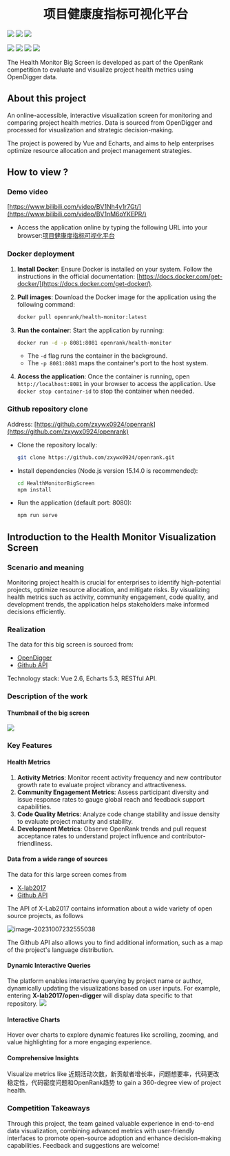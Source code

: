 <div align="center">
<h1>
  <br/>项目健康度指标可视化平台
</h1>
</div>

![](https://img.shields.io/badge/License-MIT-blue)
![](https://img.shields.io/badge/Node-v15.14.0-blue)
[![](https://img.shields.io/badge/%E7%AE%80%E4%BD%93%E4%B8%AD%E6%96%87-green)](README-CN.md)

![](https://github.com/X-Ethan/2025-1.1-/blob/main/%E5%B1%8F%E5%B9%95%E6%88%AA%E5%9B%BE%202025-01-01%20205355.png?raw=true)
![](https://github.com/X-Ethan/2025-1.1-/blob/main/%E5%BE%AE%E4%BF%A1%E5%9B%BE%E7%89%87_20250102055304.jpg?raw=true)
![](https://github.com/X-Ethan/2025-1.1-/blob/main/%E5%BE%AE%E4%BF%A1%E5%9B%BE%E7%89%87_20250102055351.jpg?raw=true)
![](https://github.com/X-Ethan/2025-1.1-/blob/main/%E5%BE%AE%E4%BF%A1%E5%9B%BE%E7%89%87_20250102055206.jpg?raw=true)

The Health Monitor Big Screen is developed as part of the OpenRank competition to evaluate and visualize project health metrics using OpenDigger data.

## About this project

An online-accessible, interactive visualization screen for monitoring and comparing project health metrics. Data is sourced from OpenDigger and processed for visualization and strategic decision-making.

The project is powered by Vue and Echarts, and aims to help enterprises optimize resource allocation and project management strategies.

## How to view ?

### Demo video

[https://www.bilibili.com/video/BV1Nh4y1r7Gt/](https://www.bilibili.com/video/BV1nM6oYKEPR/)

+ Access the application online by typing the following URL into your browser:[项目健康度指标可视化平台](https://github.com/X-Ethan/2025-1.1-/blob/main/index.html)
### Docker deployment

1. **Install Docker**: Ensure Docker is installed on your system. Follow the instructions in the official documentation: [https://docs.docker.com/get-docker/](https://docs.docker.com/get-docker/).

2. **Pull images**: Download the Docker image for the application using the following command:

   ```bash
   docker pull openrank/health-monitor:latest
   ```

3. **Run the container**: Start the application by running:

   ```bash
   docker run -d -p 8081:8081 openrank/health-monitor
   ```

   - The `-d` flag runs the container in the background.
   - The `-p 8081:8081` maps the container's port to the host system.

4. **Access the application**: Once the container is running, open `http://localhost:8081` in your browser to access the application. Use `docker stop container-id` to stop the container when needed.

### Github repository clone

Address: [https://github.com/zxywx0924/openrank](https://github.com/zxywx0924/openrank)

+ Clone the repository locally:

  ```bash
  git clone https://github.com/zxywx0924/openrank.git
  ```

+ Install dependencies (Node.js version 15.14.0 is recommended):

  ```bash
  cd HealthMonitorBigScreen
  npm install
  ```

+ Run the application (default port: 8080):

  ```bash
  npm run serve
  ```

## Introduction to the Health Monitor Visualization Screen

### Scenario and meaning

Monitoring project health is crucial for enterprises to identify high-potential projects, optimize resource allocation, and mitigate risks. By visualizing health metrics such as activity, community engagement, code quality, and development trends, the application helps stakeholders make informed decisions efficiently.

### Realization

The data for this big screen is sourced from:

- [OpenDigger](https://github.com/X-lab2017/open-digger)
- [Github API](https://docs.github.com/en/rest)

Technology stack: Vue 2.6, Echarts 5.3, RESTful API.

### Description of the work

#### **Thumbnail of the big screen**

![](https://markdown-picture-1302861826.cos.ap-shanghai.myqcloud.com/img/2023/10/16/20231016021040.gif)

### Key Features

#### **Health Metrics**

1. **Activity Metrics**: Monitor recent activity frequency and new contributor growth rate to evaluate project vibrancy and attractiveness.
2. **Community Engagement Metrics**: Assess participant diversity and issue response rates to gauge global reach and feedback support capabilities.
3. **Code Quality Metrics**: Analyze code change stability and issue density to evaluate project maturity and stability.
4. **Development Metrics**: Observe OpenRank trends and pull request acceptance rates to understand project influence and contributor-friendliness.

#### Data from a wide range of sources

The data for this large screen comes from 

- [X-lab2017](https://github.com/X-lab2017)
- [Github API](https://docs.github.com/en/rest)

The API of X-Lab2017 contains information about a wide variety of open source projects, as follows

![image-20231007232555038](https://markdown-picture-1302861826.cos.ap-shanghai.myqcloud.com/img/2023/10/08/20231008141228.png)

The Github API also allows you to find additional information, such as a map of the project's language distribution.

#### **Dynamic Interactive Queries**

The platform enables interactive querying by project name or author, dynamically updating the visualizations based on user inputs. For example, entering **X-lab2017/open-digger** will display data specific to that repository.
![](https://github.com/X-Ethan/2025-1.1-/blob/main/%E5%BE%AE%E4%BF%A1%E5%9B%BE%E7%89%87_20250102055317.jpg?raw=true)

#### **Interactive Charts**

Hover over charts to explore dynamic features like scrolling, zooming, and value highlighting for a more engaging experience.

#### **Comprehensive Insights**

Visualize metrics like 近期活动次数，新贡献者增长率，问题想要率，代码更改稳定性，代码密度问题和OpenRank趋势 to gain a 360-degree view of project health.

### Competition Takeaways

Through this project, the team gained valuable experience in end-to-end data visualization, combining advanced metrics with user-friendly interfaces to promote open-source adoption and enhance decision-making capabilities. Feedback and suggestions are welcome!
